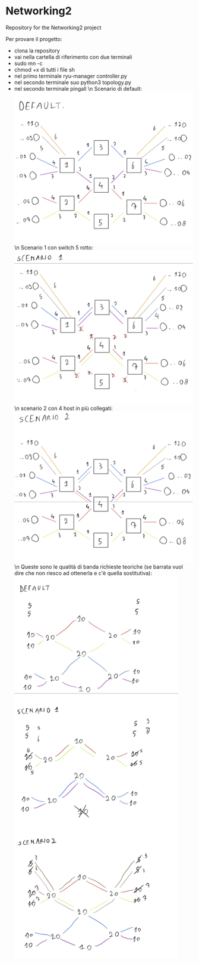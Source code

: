 # Networking2
Repository for the Networking2 project

Per provare il progetto:
- clona la repository
- vai nella cartella di riferimento con due terminali
- sudo mn -c
- chmod +x di tutti i file sh
- nel primo terminale ryu-manager controller.py
- nel secondo terminale suo python3 topology.py
- nel secondo terminale pingall
\n
Scenario di default:
![](images/default.jpg)
\n
Scenario 1 con switch 5 rotto:
![](images/scenario1.jpg)
\n
scenario 2 con 4 host in più collegati:
![](images/scenario2.jpg)
\n
Queste sono le quatità di banda richieste teoriche (se barrata vuol dire che non riesco ad ottenerla e c'è quella sostitutiva):
![](images/QoS.jpg)
